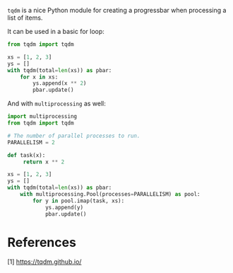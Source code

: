 `tqdm` is a nice Python module for creating a progressbar when processing a list of items.<!--more-->

It can be used in a basic for loop:

```python
from tqdm import tqdm

xs = [1, 2, 3]
ys = []
with tqdm(total=len(xs)) as pbar:
    for x in xs:
        ys.append(x ** 2)
        pbar.update()
```

And with `multiprocessing` as well:

```python
import multiprocessing
from tqdm import tqdm

# The number of parallel processes to run.
PARALLELISM = 2

def task(x):
     return x ** 2

xs = [1, 2, 3]
ys = []
with tqdm(total=len(xs)) as pbar:
    with multiprocessing.Pool(processes=PARALLELISM) as pool:
        for y in pool.imap(task, xs):
            ys.append(y)
            pbar.update()
```

# References

[1] https://tqdm.github.io/
